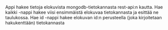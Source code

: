 Appi hakee tietoja elokuvista mongodb-tietokannasta rest-api:n kautta.
Hae kaikki -nappi hakee viisi ensimmäistä elokuvaa tietokannasta ja esittää ne taulukossa.
Hae id -nappi hakee elokuvan id:n perusteella (joka kirjoitetaan hakukenttään) tietokannasta
